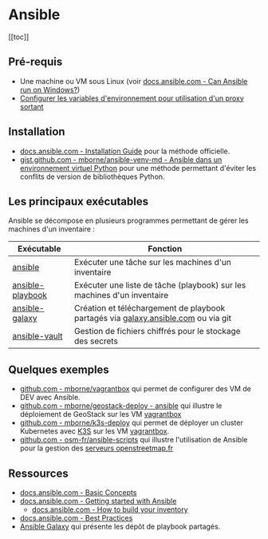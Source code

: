 
# Ansible

[[toc]]

## Pré-requis

* Une machine ou VM sous Linux (voir [docs.ansible.com - Can Ansible run on Windows?](https://docs.ansible.com/ansible/latest/user_guide/windows_faq.html#can-ansible-run-on-windows))
* [Configurer les variables d'environnement pour utilisation d'un proxy sortant](proxy-sortant/proxy-env-vars.md)

## Installation

* [docs.ansible.com - Installation Guide](https://docs.ansible.com/ansible/latest/installation_guide/index.html#installation-guide) pour la méthode officielle.
* [gist.github.com - mborne/ansible-venv-md - Ansible dans un environnement virtuel Python](https://gist.github.com/mborne/eeb3a0177fe27f5ed393a00eded0a86f#file-ansible-venv-md) pour une méthode permettant d'éviter les conflits de version de bibliothèques Python.

## Les principaux exécutables

Ansible se décompose en plusieurs programmes permettant de gérer les machines d'un inventaire :

| Exécutable                                                                            | Fonction                                                                                                         |
|---------------------------------------------------------------------------------------|------------------------------------------------------------------------------------------------------------------|
| [ansible](https://docs.ansible.com/ansible/latest/cli/ansible.html)                   | Exécuter une tâche sur les machines d'un inventaire                                                              |
| [ansible-playbook](https://docs.ansible.com/ansible/latest/cli/ansible-playbook.html) | Exécuter une liste de tâche (playbook) sur les machines d'un inventaire                                          |
| [ansible-galaxy](https://docs.ansible.com/ansible/latest/cli/ansible-galaxy.html)     | Création et téléchargement de playbook partagés via [galaxy.ansible.com](https://galaxy.ansible.com/) ou via git |
| [ansible-vault](https://docs.ansible.com/ansible/latest/cli/ansible-vault.html)       | Gestion de fichiers chiffrés pour le stockage des secrets                                                        |

## Quelques exemples

* [github.com - mborne/vagrantbox](https://github.com/mborne/vagrantbox#vagrantbox) qui permet de configurer des VM de DEV avec Ansible.
* [github.com - mborne/geostack-deploy - ansible](https://github.com/mborne/geostack-deploy/tree/master/ansible#readme) qui illustre le déploiement de GeoStack sur les VM [vagrantbox](https://github.com/mborne/vagrantbox#vagrantbox)
* [github.com - mborne/k3s-deploy](https://github.com/mborne/k3s-deploy#k3s-deploy) qui permet de déployer un cluster Kubernetes avec [K3S](https://k3s.io/) sur les VM [vagrantbox](https://github.com/mborne/vagrantbox#vagrantbox).
* [github.com - osm-fr/ansible-scripts](https://github.com/osm-fr/ansible-scripts#readme) qui illustre l'utilisation de Ansible pour la gestion des [serveurs openstreetmap.fr](https://github.com/osm-fr/ansible-scripts/blob/master/hosts)

## Ressources

* [docs.ansible.com - Basic Concepts](https://docs.ansible.com/ansible/latest/network/getting_started/basic_concepts.html)
* [docs.ansible.com - Getting started with Ansible](https://docs.ansible.com/ansible/latest/getting_started/index.html)
  * [docs.ansible.com - How to build your inventory](https://docs.ansible.com/ansible/2.9/user_guide/intro_inventory.html)
* [docs.ansible.com - Best Practices](https://docs.ansible.com/ansible/2.9/user_guide/playbooks_best_practices.html#best-practices)
* [Ansible Galaxy](https://galaxy.ansible.com/) qui présente les dépôt de playbook partagés.
